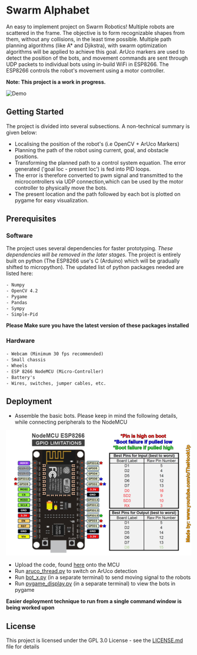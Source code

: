# Swarm Alphabet

An easy to implement project on Swarm Robotics! Multiple robots are scattered in the frame. The objective is to form recognizable shapes from them, without any collisions, in the least time possible. Multiple path planning algorithms (like A* and Djikstra), with swarm optimization algorithms will be applied to achieve this goal. ArUco markers are used to detect the position of the bots, and movement commands are sent through UDP packets to individual bots using in-build WiFi in ESP8266. The ESP8266 controls the robot's movement using a motor controller. 

**Note: This project is a work in progress.** 

 ![Demo](Docs/demo.gif)


## Getting Started

The project is divided into several subsections. A non-technical summary is given below:
- Localising the position of the robot's (i.e OpenCV + ArUco Markers)
- Planning the path of the robot using current, goal, and obstacle positions.
- Transforming the planned path to a control system equation. The error generated ('goal loc - present loc') is fed into PID loops.
- The error is therefore converted to pwm signal and transmitted to the microcontrollers via UDP connection,which can be used by the motor controller to physically move the bots.
- The present location and the path followed by each bot is plotted on pygame for easy visualization. 

## Prerequisites

### Software
The project uses several dependencies for faster prototyping. *These dependencies will be removed in the later stages.*
The project is entirely built on python (The ESP8266 use's C (Arduino) which will be gradually shifted to micropython).
The updated list of python packages needed are listed here:
```
- Numpy
- OpenCV 4.2
- Pygame
- Pandas
- Sympy
- Simple-Pid

```
**Please Make sure you have the latest version of these packages installed**

### Hardware

```
- Webcam (Minimum 30 fps recommended)
- Small chassis 
- Wheels
- ESP 8266 NodeMCU (Micro-Controller)
- Battery's
- Wires, switches, jumper cables, etc.
```

## Deployment
 - Assemble the basic bots. Please keep in mind the following details, while connecting peripherals to the NodeMCU
 
 ![GPIO Limitations](Docs/GPIO_Limitations.jpg)
 
 - Upload the code, found [here](/Motor_Controller) onto the MCU
 - Run [aruco_thread.py](OpenCV/aruco_thread.py) to switch on ArUco detection
 - Run [bot_x.py](Navigation/) (in a separate terminal) to send moving signal to the robots
 - Run [pygame_display.py](GUI/pygame_display.py) (in a separate terminal) to view the bots in pygame 

**Easier deployment technique to run from a single command window is being worked upon**



## License

This project is licensed under the GPL 3.0 License - see the [LICENSE.md](LICENSE.md) file for details



